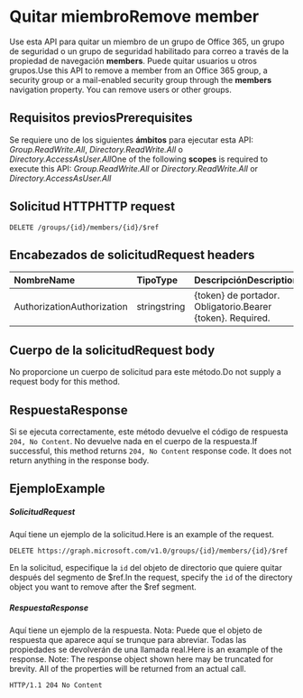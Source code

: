 # <a name="remove-member"></a><span data-ttu-id="aa3bc-101">Quitar miembro</span><span class="sxs-lookup"><span data-stu-id="aa3bc-101">Remove member</span></span>

<span data-ttu-id="aa3bc-p101">Use esta API para quitar un miembro de un grupo de Office 365, un grupo de seguridad o un grupo de seguridad habilitado para correo a través de la propiedad de navegación **members**. Puede quitar usuarios u otros grupos.</span><span class="sxs-lookup"><span data-stu-id="aa3bc-p101">Use this API to remove a member from an Office 365 group, a security group or a mail-enabled security group through the **members** navigation property. You can remove users or other groups.</span></span>

## <a name="prerequisites"></a><span data-ttu-id="aa3bc-104">Requisitos previos</span><span class="sxs-lookup"><span data-stu-id="aa3bc-104">Prerequisites</span></span>
<span data-ttu-id="aa3bc-105">Se requiere uno de los siguientes **ámbitos** para ejecutar esta API: *Group.ReadWrite.All*, *Directory.ReadWrite.All* o *Directory.AccessAsUser.All*</span><span class="sxs-lookup"><span data-stu-id="aa3bc-105">One of the following **scopes** is required to execute this API: *Group.ReadWrite.All* or *Directory.ReadWrite.All* or *Directory.AccessAsUser.All*</span></span>

## <a name="http-request"></a><span data-ttu-id="aa3bc-106">Solicitud HTTP</span><span class="sxs-lookup"><span data-stu-id="aa3bc-106">HTTP request</span></span>
<!-- { "blockType": "ignored" } -->
```http
DELETE /groups/{id}/members/{id}/$ref
```
## <a name="request-headers"></a><span data-ttu-id="aa3bc-107">Encabezados de solicitud</span><span class="sxs-lookup"><span data-stu-id="aa3bc-107">Request headers</span></span>
| <span data-ttu-id="aa3bc-108">Nombre</span><span class="sxs-lookup"><span data-stu-id="aa3bc-108">Name</span></span>       | <span data-ttu-id="aa3bc-109">Tipo</span><span class="sxs-lookup"><span data-stu-id="aa3bc-109">Type</span></span> | <span data-ttu-id="aa3bc-110">Descripción</span><span class="sxs-lookup"><span data-stu-id="aa3bc-110">Description</span></span>|
|:---------------|:--------|:----------|
| <span data-ttu-id="aa3bc-111">Authorization</span><span class="sxs-lookup"><span data-stu-id="aa3bc-111">Authorization</span></span>  | <span data-ttu-id="aa3bc-112">string</span><span class="sxs-lookup"><span data-stu-id="aa3bc-112">string</span></span>  | <span data-ttu-id="aa3bc-p102">{token} de portador. Obligatorio.</span><span class="sxs-lookup"><span data-stu-id="aa3bc-p102">Bearer {token}. Required.</span></span> |

## <a name="request-body"></a><span data-ttu-id="aa3bc-115">Cuerpo de la solicitud</span><span class="sxs-lookup"><span data-stu-id="aa3bc-115">Request body</span></span>
<span data-ttu-id="aa3bc-116">No proporcione un cuerpo de solicitud para este método.</span><span class="sxs-lookup"><span data-stu-id="aa3bc-116">Do not supply a request body for this method.</span></span>

## <a name="response"></a><span data-ttu-id="aa3bc-117">Respuesta</span><span class="sxs-lookup"><span data-stu-id="aa3bc-117">Response</span></span>

<span data-ttu-id="aa3bc-p103">Si se ejecuta correctamente, este método devuelve el código de respuesta `204, No Content`. No devuelve nada en el cuerpo de la respuesta.</span><span class="sxs-lookup"><span data-stu-id="aa3bc-p103">If successful, this method returns `204, No Content` response code. It does not return anything in the response body.</span></span>

## <a name="example"></a><span data-ttu-id="aa3bc-120">Ejemplo</span><span class="sxs-lookup"><span data-stu-id="aa3bc-120">Example</span></span>
##### <a name="request"></a><span data-ttu-id="aa3bc-121">Solicitud</span><span class="sxs-lookup"><span data-stu-id="aa3bc-121">Request</span></span>
<span data-ttu-id="aa3bc-122">Aquí tiene un ejemplo de la solicitud.</span><span class="sxs-lookup"><span data-stu-id="aa3bc-122">Here is an example of the request.</span></span>
<!-- {
  "blockType": "request",
  "name": "create_directoryobject_from_group"
}-->
```http
DELETE https://graph.microsoft.com/v1.0/groups/{id}/members/{id}/$ref
```
<span data-ttu-id="aa3bc-123">En la solicitud, especifique la `id` del objeto de directorio que quiere quitar después del segmento de $ref.</span><span class="sxs-lookup"><span data-stu-id="aa3bc-123">In the request, specify the `id` of the directory object you want to remove after the $ref segment.</span></span>

##### <a name="response"></a><span data-ttu-id="aa3bc-124">Respuesta</span><span class="sxs-lookup"><span data-stu-id="aa3bc-124">Response</span></span>
<span data-ttu-id="aa3bc-p104">Aquí tiene un ejemplo de la respuesta. Nota: Puede que el objeto de respuesta que aparece aquí se trunque para abreviar. Todas las propiedades se devolverán de una llamada real.</span><span class="sxs-lookup"><span data-stu-id="aa3bc-p104">Here is an example of the response. Note: The response object shown here may be truncated for brevity. All of the properties will be returned from an actual call.</span></span>
<!-- {
  "blockType": "response",
  "truncated": true,
  "@odata.type": "microsoft.graph.directoryObject"
} -->
```http
HTTP/1.1 204 No Content
```

<!-- uuid: 8fcb5dbc-d5aa-4681-8e31-b001d5168d79
2015-10-25 14:57:30 UTC -->
<!-- {
  "type": "#page.annotation",
  "description": "Create member",
  "keywords": "",
  "section": "documentation",
  "tocPath": ""
}-->
